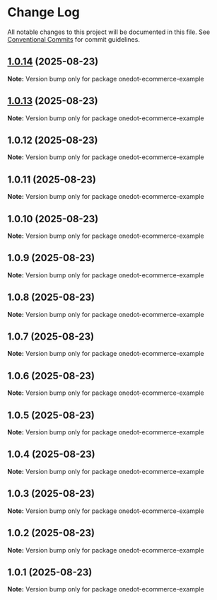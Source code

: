 # Change Log

All notable changes to this project will be documented in this file.
See [Conventional Commits](https://conventionalcommits.org) for commit guidelines.

## [1.0.14](https://github.com/OneDot-Communications/Onedot-JS/compare/onedot-ecommerce-example@1.0.13...onedot-ecommerce-example@1.0.14) (2025-08-23)

**Note:** Version bump only for package onedot-ecommerce-example





## [1.0.13](https://github.com/OneDot-Communications/Onedot-JS/compare/onedot-ecommerce-example@1.0.12...onedot-ecommerce-example@1.0.13) (2025-08-23)

**Note:** Version bump only for package onedot-ecommerce-example





## 1.0.12 (2025-08-23)

**Note:** Version bump only for package onedot-ecommerce-example





## 1.0.11 (2025-08-23)

**Note:** Version bump only for package onedot-ecommerce-example





## 1.0.10 (2025-08-23)

**Note:** Version bump only for package onedot-ecommerce-example





## 1.0.9 (2025-08-23)

**Note:** Version bump only for package onedot-ecommerce-example





## 1.0.8 (2025-08-23)

**Note:** Version bump only for package onedot-ecommerce-example





## 1.0.7 (2025-08-23)

**Note:** Version bump only for package onedot-ecommerce-example





## 1.0.6 (2025-08-23)

**Note:** Version bump only for package onedot-ecommerce-example





## 1.0.5 (2025-08-23)

**Note:** Version bump only for package onedot-ecommerce-example





## 1.0.4 (2025-08-23)

**Note:** Version bump only for package onedot-ecommerce-example





## 1.0.3 (2025-08-23)

**Note:** Version bump only for package onedot-ecommerce-example





## 1.0.2 (2025-08-23)

**Note:** Version bump only for package onedot-ecommerce-example





## 1.0.1 (2025-08-23)

**Note:** Version bump only for package onedot-ecommerce-example
